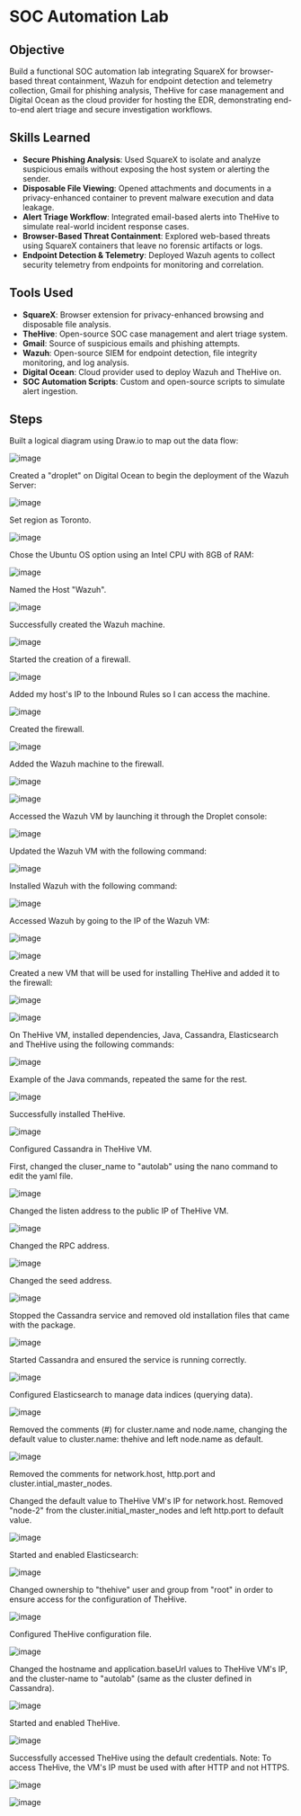 # SOC Automation Lab

## Objective

Build a functional SOC automation lab integrating SquareX for browser-based threat containment, Wazuh for endpoint detection and telemetry collection, Gmail for phishing analysis, TheHive for case management and Digital Ocean as the cloud provider for hosting the EDR, demonstrating end-to-end alert triage and secure investigation workflows.

## Skills Learned

- **Secure Phishing Analysis**: Used SquareX to isolate and analyze suspicious emails without exposing the host system or alerting the sender.
- **Disposable File Viewing**: Opened attachments and documents in a privacy-enhanced container to prevent malware execution and data leakage.
- **Alert Triage Workflow**: Integrated email-based alerts into TheHive to simulate real-world incident response cases.
- **Browser-Based Threat Containment**: Explored web-based threats using SquareX containers that leave no forensic artifacts or logs.
- **Endpoint Detection & Telemetry**: Deployed Wazuh agents to collect security telemetry from endpoints for monitoring and correlation.

## Tools Used

- **SquareX**: Browser extension for privacy-enhanced browsing and disposable file analysis.
- **TheHive**: Open-source SOC case management and alert triage system.
- **Gmail**: Source of suspicious emails and phishing attempts.
- **Wazuh**: Open-source SIEM for endpoint detection, file integrity monitoring, and log analysis.
- **Digital Ocean**: Cloud provider used to deploy Wazuh and TheHive on.
- **SOC Automation Scripts**: Custom and open-source scripts to simulate alert ingestion.
  
## Steps

Built a logical diagram using Draw.io to map out the data flow:

![image](https://github.com/user-attachments/assets/63c1d6c4-1405-4175-ae02-412a3508dd2c)

Created a "droplet" on Digital Ocean to begin the deployment of the Wazuh Server:

![image](https://github.com/user-attachments/assets/0b427d25-08e2-4b3b-b0e0-4b1ed4b19f76)

Set region as Toronto.

![image](https://github.com/user-attachments/assets/323f544a-40a7-4152-beb8-9d6dacd7547e)

Chose the Ubuntu OS option using an Intel CPU with 8GB of RAM:

![image](https://github.com/user-attachments/assets/4b2b021c-d4d8-4e82-baaf-954e0cf7f251)

Named the Host "Wazuh".

![image](https://github.com/user-attachments/assets/6ca3de82-dd38-4ecf-8988-641784b63563)

Successfully created the Wazuh machine.

![image](https://github.com/user-attachments/assets/fe8e849a-08f7-4e89-bdd1-687ed9e2e681)

Started the creation of a firewall.

![image](https://github.com/user-attachments/assets/3d5310dd-4ac0-4a7f-8d17-bf324a4c7714)

Added my host's IP to the Inbound Rules so I can access the machine.

![image](https://github.com/user-attachments/assets/c4f3b26e-b19b-48de-b752-38fb2ee4b318)

Created the firewall.

![image](https://github.com/user-attachments/assets/7f013b3e-3b4d-4c07-8fd5-867d33ae0e2c)

Added the Wazuh machine to the firewall.

![image](https://github.com/user-attachments/assets/d94b43cd-41af-4edb-94e5-2cb24c74da8d)

![image](https://github.com/user-attachments/assets/094e93ae-9874-4f3f-9513-021b7cac1060)

Accessed the Wazuh VM by launching it through the Droplet console:

![image](https://github.com/user-attachments/assets/f9e32b4e-61f1-4705-a9e8-526d82d92027)

Updated the Wazuh VM with the following command:

![image](https://github.com/user-attachments/assets/ace1b470-4245-4a7f-88d6-692e5a199568)

Installed Wazuh with the following command:

![image](https://github.com/user-attachments/assets/15c6ca51-259e-4fd5-8f82-2059a989915c)

Accessed Wazuh by going to the IP of the Wazuh VM:

![image](https://github.com/user-attachments/assets/7945299f-c6fc-4b52-8f08-94aa4c7333bf)

![image](https://github.com/user-attachments/assets/4d6a31cc-bd94-4d28-9343-1697094c6212)

Created a new VM that will be used for installing TheHive and added it to the firewall:

![image](https://github.com/user-attachments/assets/1de464cd-d816-46c9-af8e-89abe1c42da2)

![image](https://github.com/user-attachments/assets/02e65512-1296-48db-9237-4c7ef45c7370)

On TheHive VM, installed dependencies, Java, Cassandra, Elasticsearch and TheHive using the following commands:

![image](https://github.com/user-attachments/assets/e71856e0-46aa-4e98-9c1f-22835ef98fbc)

Example of the Java commands, repeated the same for the rest.

![image](https://github.com/user-attachments/assets/102da442-d1b7-413e-8a61-05d731a43679)

Successfully installed TheHive.

![image](https://github.com/user-attachments/assets/35aab89a-3d96-4d7a-b0a2-7e4439f3d5b2)

Configured Cassandra in TheHive VM. 

First, changed the cluser_name to "autolab" using the nano command to edit the yaml file.

![image](https://github.com/user-attachments/assets/d90718de-8b6a-413e-8c92-4f3b6122a497)

Changed the listen address to the public IP of TheHive VM.

![image](https://github.com/user-attachments/assets/5fc41027-1e86-4dfe-a527-78559e5458c6)

Changed the RPC address.

![image](https://github.com/user-attachments/assets/651eed1c-b6c1-4c72-bc9e-70035f58bfe8)

Changed the seed address.

![image](https://github.com/user-attachments/assets/0a7d4e15-bbce-4c17-8daf-9d1fde902b5d)

Stopped the Cassandra service and removed old installation files that came with the package.

![image](https://github.com/user-attachments/assets/7ef5a285-5aee-4722-9023-d91b542a2cd4)

Started Cassandra and ensured the service is running correctly.

![image](https://github.com/user-attachments/assets/22200bad-191e-46ec-8fab-ef2cfc9bd6d1)

Configured Elasticsearch to manage data indices (querying data).

![image](https://github.com/user-attachments/assets/ba7910e6-d90a-47cf-bdee-b975ccceb2db)

Removed the comments (#) for cluster.name and node.name, changing the default value to cluster.name: thehive and left node.name as default.

![image](https://github.com/user-attachments/assets/ae7598b6-bd40-42a8-8aae-95a0bd2f7d50)

Removed the comments for network.host, http.port and cluster.intial_master_nodes.

Changed the default value to TheHive VM's IP for network.host. Removed "node-2" from the cluster.initial_master_nodes and left http.port to default value.

![image](https://github.com/user-attachments/assets/14e2d79e-a8cf-4b3b-a38d-b3a54059fee7)

Started and enabled Elasticsearch:

![image](https://github.com/user-attachments/assets/4ced8808-f712-4e8b-bf06-c2e2192e4cd7)

Changed ownership to "thehive" user and group from "root" in order to ensure access for the configuration of TheHive.

![image](https://github.com/user-attachments/assets/b0ec6cf5-cef0-4403-9dd3-45c33737600c)

Configured TheHive configuration file.

![image](https://github.com/user-attachments/assets/c27f056b-bd04-472c-bd54-2806b17c138c)

Changed the hostname and application.baseUrl values to TheHive VM's IP, and the cluster-name to "autolab" (same as the cluster defined in Cassandra).

![image](https://github.com/user-attachments/assets/4f6eaa43-db27-4477-b741-3c0fb39ff83f)

Started and enabled TheHive.

![image](https://github.com/user-attachments/assets/4a1bee77-50a3-46e0-8bec-12cb883f041d)

Successfully accessed TheHive using the default credentials.
Note: To access TheHive, the VM's IP must be used with after HTTP and not HTTPS.

![image](https://github.com/user-attachments/assets/5c25dc05-a267-4430-ac88-6968e4791a98)

![image](https://github.com/user-attachments/assets/1c0c5103-c71f-4c7f-a80d-156c5e682705)

